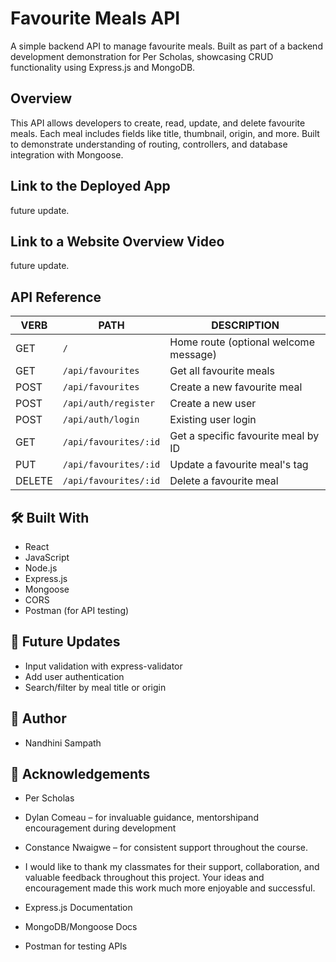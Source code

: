 # Favourite Meals API

A simple backend API to manage favourite meals. Built as part of a backend development demonstration for Per Scholas, showcasing CRUD functionality using Express.js and MongoDB.

## Overview

This API allows developers to create, read, update, and delete favourite meals. Each meal includes fields like title, thumbnail, origin, and more. Built to demonstrate understanding of routing, controllers, and database integration with Mongoose.

## Link to the Deployed App

future update.

## Link to a Website Overview Video
future update.

## API Reference

| VERB   | PATH                     | DESCRIPTION                           |
|--------|--------------------------|---------------------------------------|
| GET    | `/`                      | Home route (optional welcome message) |
| GET    | `/api/favourites`        | Get all favourite meals               |
| POST   | `/api/favourites`        | Create a new favourite meal           |
| POST   | `/api/auth/register`     | Create a new user                     |
| POST   | `/api/auth/login   `     | Existing user login                   |
| GET    | `/api/favourites/:id`    | Get a specific favourite meal by ID   |
| PUT    | `/api/favourites/:id`    | Update a favourite meal's tag         |
| DELETE | `/api/favourites/:id`    | Delete a favourite meal               |

## 🛠 Built With

- React
- JavaScript
- Node.js
- Express.js
- Mongoose
- CORS
- Postman (for API testing)

## 🔮 Future Updates

- Input validation with express-validator
- Add user authentication
- Search/filter by meal title or origin

## 👤 Author

- Nandhini Sampath

## 🙌 Acknowledgements

- Per Scholas
- Dylan Comeau – for invaluable guidance, mentorshipand encouragement during development
- Constance Nwaigwe – for consistent support throughout the course.
- I would like to thank my classmates for their support, collaboration, and valuable feedback throughout this project. Your ideas and encouragement made this work much more enjoyable and successful.

- Express.js Documentation
- MongoDB/Mongoose Docs
- Postman for testing APIs

